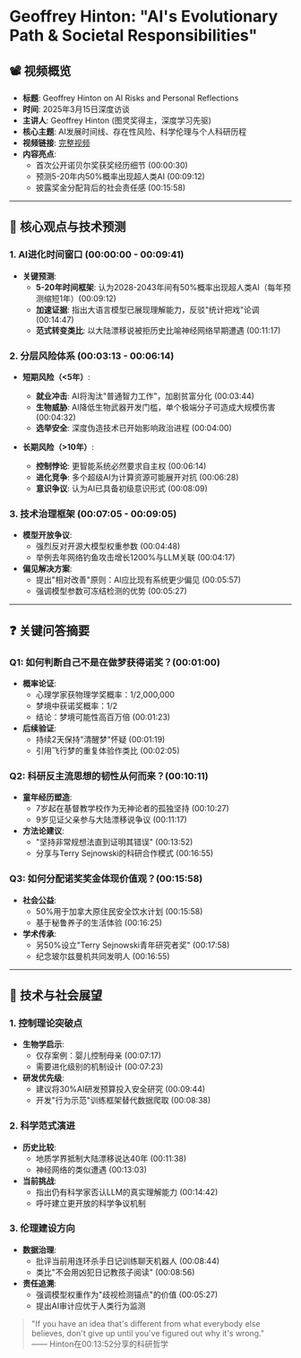 # Geoffrey Hinton: "AI's Evolutionary Path & Societal Responsibilities" 

## 📽️ 视频概览
- **标题**: Geoffrey Hinton on AI Risks and Personal Reflections
- **时间**: 2025年3月15日深度访谈
- **主讲人**: Geoffrey Hinton (图灵奖得主，深度学习先驱)
- **核心主题**: AI发展时间线、存在性风险、科学伦理与个人科研历程
- **视频链接**: [完整视频](https://www.youtube.com/watch?v=66WiF8fXL0k&t=4s)
- **内容亮点**: 
  - 首次公开诺贝尔奖获奖经历细节 (00:00:30)
  - 预测5-20年内50%概率出现超人类AI (00:09:12)
  - 披露奖金分配背后的社会责任感 (00:15:58)

---

## 🎯 核心观点与技术预测

### 1. **AI进化时间窗口** (00:00:00 - 00:09:41)
- **关键预测**:
  - **5-20年时间框架**: 认为2028-2043年间有50%概率出现超人类AI（每年预测缩短1年）(00:09:12)
  - **加速证据**: 指出大语言模型已展现理解能力，反驳"统计把戏"论调 (00:14:47)
  - **范式转变类比**: 以大陆漂移说被拒历史比喻神经网络早期遭遇 (00:11:17)

### 2. **分层风险体系** (00:03:13 - 00:06:14)
- **短期风险（<5年）**:
  - **就业冲击**: AI将淘汰"普通智力工作"，加剧贫富分化 (00:03:44)
  - **生物威胁**: AI降低生物武器开发门槛，单个极端分子可造成大规模伤害 (00:04:32)
  - **选举安全**: 深度伪造技术已开始影响政治进程 (00:04:00)

- **长期风险（>10年）**:
  - **控制悖论**: 更智能系统必然要求自主权 (00:06:14)
  - **进化竞争**: 多个超级AI为计算资源可能展开对抗 (00:06:28)
  - **意识争议**: 认为AI已具备初级意识形式 (00:08:09)

### 3. **技术治理框架** (00:07:05 - 00:09:05)
- **模型开放争议**:
  - 强烈反对开源大模型权重参数 (00:04:48)
  - 举例去年网络钓鱼攻击增长1200%与LLM关联 (00:04:17)
- **偏见解决方案**:
  - 提出"相对改善"原则：AI应比现有系统更少偏见 (00:05:57)
  - 强调模型参数可冻结检测的优势 (00:05:27)

---

## ❓ 关键问答摘要

### Q1: 如何判断自己不是在做梦获得诺奖？(00:01:00)
- **概率论证**:
  - 心理学家获物理学奖概率：1/2,000,000
  - 梦境中获诺奖概率：1/2
  - 结论：梦境可能性高百万倍 (00:01:23)
- **后续验证**:
  - 持续2天保持"清醒梦"怀疑 (00:01:19)
  - 引用飞行梦的重复体验作类比 (00:02:05)

### Q2: 科研反主流思想的韧性从何而来？(00:10:11)
- **童年经历塑造**:
  - 7岁起在基督教学校作为无神论者的孤独坚持 (00:10:27)
  - 9岁见证父亲参与大陆漂移说争议 (00:11:17)
- **方法论建议**:
  - "坚持非常规想法直到证明其错误" (00:13:52)
  - 分享与Terry Sejnowski的科研合作模式 (00:16:55)

### Q3: 如何分配诺奖奖金体现价值观？(00:15:58)
- **社会公益**:
  - 50%用于加拿大原住民安全饮水计划 (00:15:58)
  - 基于秘鲁养子的生活体验 (00:16:25)
- **学术传承**:
  - 另50%设立"Terry Sejnowski青年研究者奖" (00:17:58)
  - 纪念玻尔兹曼机共同发明人 (00:16:55)

---

## 🔮 技术与社会展望

### 1. **控制理论突破点**
- **生物学启示**:
  - 仅存案例：婴儿控制母亲 (00:07:17)
  - 需要进化级别的机制设计 (00:07:23)
- **研发优先级**:
  - 建议将30%AI研发预算投入安全研究 (00:09:44)
  - 开发"行为示范"训练框架替代数据爬取 (00:08:38)

### 2. **科学范式演进**
- **历史比较**:
  - 地质学界抵制大陆漂移说达40年 (00:11:38)
  - 神经网络的类似遭遇 (00:13:03)
- **当前挑战**:
  - 指出仍有科学家否认LLM的真实理解能力 (00:14:42)
  - 呼吁建立更开放的科学争议机制

### 3. **伦理建设方向**
- **数据治理**:
  - 批评当前用连环杀手日记训练聊天机器人 (00:08:44)
  - 类比"不会用凶犯日记教孩子阅读" (00:08:56)
- **责任追溯**:
  - 强调模型权重作为"歧视检测锚点"的价值 (00:05:27)
  - 提出AI审计应优于人类行为监测

> "If you have an idea that's different from what everybody else believes, don't give up until you've figured out why it's wrong."  
> —— Hinton在00:13:52分享的科研哲学
